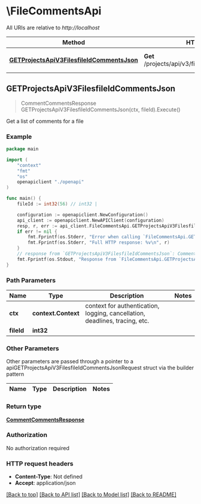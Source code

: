 # \FileCommentsApi

All URIs are relative to *http://localhost*

Method | HTTP request | Description
------------- | ------------- | -------------
[**GETProjectsApiV3FilesfileIdCommentsJson**](FileCommentsApi.md#GETProjectsApiV3FilesfileIdCommentsJson) | **Get** /projects/api/v3/files/{fileId}/comments.json | Get a list of comments for a file



## GETProjectsApiV3FilesfileIdCommentsJson

> CommentCommentsResponse GETProjectsApiV3FilesfileIdCommentsJson(ctx, fileId).Execute()

Get a list of comments for a file

### Example

```go
package main

import (
    "context"
    "fmt"
    "os"
    openapiclient "./openapi"
)

func main() {
    fileId := int32(56) // int32 | 

    configuration := openapiclient.NewConfiguration()
    api_client := openapiclient.NewAPIClient(configuration)
    resp, r, err := api_client.FileCommentsApi.GETProjectsApiV3FilesfileIdCommentsJson(context.Background(), fileId).Execute()
    if err != nil {
        fmt.Fprintf(os.Stderr, "Error when calling `FileCommentsApi.GETProjectsApiV3FilesfileIdCommentsJson``: %v\n", err)
        fmt.Fprintf(os.Stderr, "Full HTTP response: %v\n", r)
    }
    // response from `GETProjectsApiV3FilesfileIdCommentsJson`: CommentCommentsResponse
    fmt.Fprintf(os.Stdout, "Response from `FileCommentsApi.GETProjectsApiV3FilesfileIdCommentsJson`: %v\n", resp)
}
```

### Path Parameters


Name | Type | Description  | Notes
------------- | ------------- | ------------- | -------------
**ctx** | **context.Context** | context for authentication, logging, cancellation, deadlines, tracing, etc.
**fileId** | **int32** |  | 

### Other Parameters

Other parameters are passed through a pointer to a apiGETProjectsApiV3FilesfileIdCommentsJsonRequest struct via the builder pattern


Name | Type | Description  | Notes
------------- | ------------- | ------------- | -------------


### Return type

[**CommentCommentsResponse**](CommentCommentsResponse.md)

### Authorization

No authorization required

### HTTP request headers

- **Content-Type**: Not defined
- **Accept**: application/json

[[Back to top]](#) [[Back to API list]](../README.md#documentation-for-api-endpoints)
[[Back to Model list]](../README.md#documentation-for-models)
[[Back to README]](../README.md)

